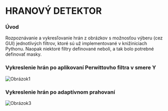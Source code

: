 # HRANOVÝ DETEKTOR

<h3> Úvod </h3>
Rozpoznávanie a vykresľovanie hrán z obrázkov s možnosťou výberu (cez GUI) jednotlivých filtrov, ktoré sú už implementované v knižiniciach Pythonu. Naopak niektoré filtry definované neboli, a tak bolo potrebné definovať masky. 


<h3> Vykreslenie hrán po aplikovaní Perwittovho filtra v smere Y </h3>

![Obrázok1](https://user-images.githubusercontent.com/60688750/236798514-8ad40adf-a37e-433c-93a8-868db3415e1f.png)

<h3> Vykreslenie hrán po adaptívnom prahovaní </h3>

![Obrázok3](https://user-images.githubusercontent.com/60688750/236798405-c1830e5f-ba46-4558-9c3f-83c564d9755f.png)
